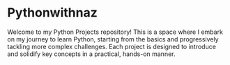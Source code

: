 # Pythonwithnaz
Welcome to my Python Projects repository! This is a space where I embark on my journey to learn Python, starting from the basics and progressively tackling more complex challenges. Each project is designed to introduce and solidify key concepts in a practical, hands-on manner.
